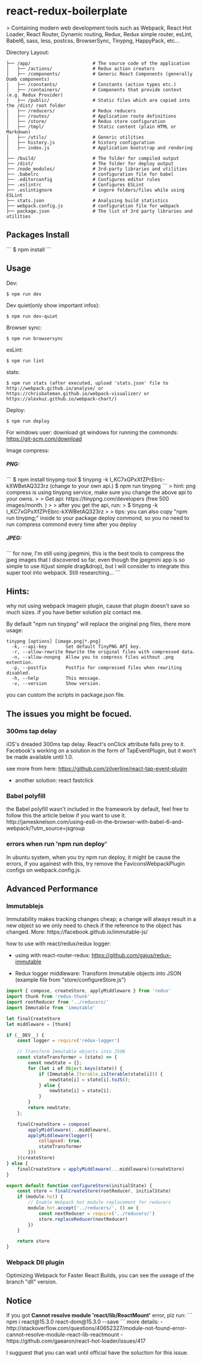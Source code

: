 <h1>react-redux-boilerplate</h1>
> Containing modern web development tools such as Webpack, React Hot Loader, React Router, Dynamic routing, Redux, Redux simple router, esLint, Babel6, sass, less, postcss, BrowserSync, Tinypng, HappyPack, etc...

Directory Layout:
```
├── /app/                       # The source code of the application
│   ├── /actions/            	# Redux action creators
│   ├── /components/            # Generic React Components (generally Dumb components)
│   ├── /constants/            	# Constants (action types etc.)
│   ├── /containers/            # Components that provide context (e.g. Redux Provider)
│   ├── /public/            	# Static files which are copied into the /dist/ root folder
│   ├── /reducers/            	# Redux reducers
│   ├── /routes/            	# Application route definitions
│   ├── /store/            	    # Redux store configuration
│   ├── /tmpl/               	# Static content (plain HTML or Markdown)
│   ├── /utils/            		# Generic utilities
│   ├── history.js              # history configuration
│   ├── index.js            	# Application bootstrap and rendering
│
├── /build/                     # The folder for compiled output
├── /dist/                      # The folder for deploy output
├── /node_modules/              # 3rd-party libraries and utilities
├── .babelrc                    # configuration file for babel
├── .editorconfig               # Configures editor rules
├── .eslintrc                   # Configures ESLint
├── .eslintignore               # ingore folders/files while using ESLint
├── stats.json                  # Analyzing build statistics
├── webpack.config.js           # configuration file for webpack
├── package.json                # The list of 3rd party libraries and utilities
```

<h2>Packages Install</h2>
```
$ npm install
```

<h2>Usage</h2>

Dev:
```
$ npm run dev
```
Dev quiet(only show important infos):
```
$ npm run dev-quiet
```
Browser sync:
```
$ npm run browsersync
```
esLint:
```
$ npm run lint
```
stats:
```
$ npm run stats (after executed, upload 'stats.json' file to http://webpack.github.io/analyse/ or https://chrisbateman.github.io/webpack-visualizer/ or https://alexkuz.github.io/webpack-chart/)
```
Deploy:
```
$ npm run deploy
```

For windows user:
download git windows for running the commonds: https://git-scm.com/download


Image compress:<br>
<h5>PNG:</h5>
```
$ npm install tinypng-tool
$ tinypng -k I_KC7xGPxXfZPrEbrc-kXWBetAQ323rz (change to your own api.)
$ npm run tinypng
```
> hint: png compress is using tinypng service, make sure you change the above api to your owns.
>
> Get api: https://tinypng.com/developers (free 500 images/month. )
>
> after you get the api, run:
> $ tinypng -k I_KC7xGPxXfZPrEbrc-kXWBetAQ323rz
>
> tips: you can also copy "npm run tinypng;" inside to your package deploy commond, so you no need to run compress commond every time after you deploy

<h5>JPEG:</h5>
```
for now, I'm still using jpegmini, this is the best tools to compress the jpeg images that I discovered so far.
even though the jpegmini app is so simple to use it(just simple drag&drop), but I will consider to integrate this super tool into webpack. Still researching...
```


<h2>Hints:</h2>
why not using webpack imagein plugin, cause that plugin doesn't save so much sizes. if you have better solution plz contact me.

By default "npm run tinypng" will replace the original png files, there more usage:
```
tinypng [options] [image.png|*.png]
  -k, --api-key       Set default TinyPNG API key.
  -r, --allow-rewrite Rewrite the original files with compressed data.
  -n, --allow-nonpng  Allow you to compress files without .png extention.
  -p, --postfix       Postfix for compressed files when rewriting disabled.
  -h, --help          This message.
  -v, --version       Show version.
```
you can custom the scripts in package.json file.



<h2>The issues you might be focued.</h2>
<h3>300ms tap delay</h3>
iOS's dreaded 300ms tap delay. React's onClick attribute falls prey to it. Facebook's working on a solution in the form of TapEventPlugin, but it won't be made available until 1.0.

see more from here:
https://github.com/zilverline/react-tap-event-plugin

- another solution: react fastclick

<h3>Babel polyfill</h3>
the Babel polyfill wasn't included in the framework by default, feel free to follow this the article below if you want to use it.
http://jamesknelson.com/using-es6-in-the-browser-with-babel-6-and-webpack/?utm_source=jsgroup

<h3>errors when run 'npm run deploy'</h3>
In ubuntu system, when you try npm run deploy, it might be cause the errors, if you againest with this, try remove the FaviconsWebpackPlugin configs on webpack.config.js.



<h2>Advanced Performance</h2>
<h3>Immutablejs</h3>
Immutability makes tracking changes cheap; a change will always result in a new object so we only need to check if the reference to the object has changed. More: https://facebook.github.io/immutable-js/

how to use with react/redux/redux logger:

- using with react-router-redux:
https://github.com/gajus/redux-immutable

- Redux logger middleware: Transform Immutable objects into JSON
(example file from "store/configureStore.js")
```javascript
import { compose, createStore, applyMiddleware } from 'redux'
import thunk from 'redux-thunk'
import rootReducer from '../reducers/'
import Immutable from 'immutable'

let finalCreateStore
let middleware = [thunk]

if (__DEV__) {
    const logger = require('redux-logger')

    // Transform Immutable objects into JSON
    const stateTransformer = (state) => {
        const newState = {};
        for (let i of Object.keys(state)) {
            if (Immutable.Iterable.isIterable(state[i])) {
                newState[i] = state[i].toJS();
            } else {
                newState[i] = state[i];
            }
        }
        return newState;
    };

    finalCreateStore = compose(
        applyMiddleware(...middleware),
        applyMiddleware(logger({
            collapsed: true,
            stateTransformer
        }))
    )(createStore)
} else {
    finalCreateStore = applyMiddleware(...middleware)(createStore)
}

export default function configureStore(initialState) {
    const store = finalCreateStore(rootReducer, initialState)
    if (module.hot) {
        // Enable Webpack hot module replacement for reducers
        module.hot.accept('../reducers/', () => {
            const nextReducer = require('../reducers/')
            store.replaceReducer(nextReducer)
        })
    }

    return store
}
```

<h3>Webpack Dll plugin</h3>
<p>Optimizing Webpack for Faster React Builds, you can see the useage of the branch "dll" version.</p>

<h2>Notice</h2>
If you got <b>Cannot resolve module 'react/lib/ReactMount'</b> error, plz run:
```
npm i react@15.3.0 react-dom@15.3.0 --save
```
more details: 
- http://stackoverflow.com/questions/40652327/module-not-found-error-cannot-resolve-module-react-lib-reactmount
- https://github.com/gaearon/react-hot-loader/issues/417

I sugguest that you can wait until official have the soluction for this issue.
